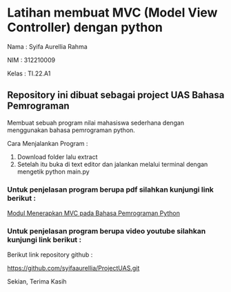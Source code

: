 # Latihan membuat MVC (Model View Controller) dengan python

Nama : Syifa Aurellia Rahma

NIM : 312210009

Kelas : TI.22.A1


## Repository ini dibuat sebagai project UAS Bahasa Pemrograman

Membuat sebuah program nilai mahasiswa sederhana dengan menggunakan bahasa pemrograman python.

Cara Menjalankan Program :

1. Download folder lalu extract
2. Setelah itu buka di text editor dan jalankan melalui terminal dengan mengetik python main.py

### Untuk penjelasan program berupa pdf silahkan kunjungi link berikut :

[Modul Menerapkan MVC pada Bahasa Pemrograman Python](https://drive.google.com/file/d/1LAaF0gbMjVrvAIqbsOkV3Hi6R7vi_irV/view?usp=drivesdk)

### Untuk penjelasan program berupa video youtube silahkan kunjungi link berikut :


Berikut link repository github :

https://github.com/syifaaurellia/ProjectUAS.git

Sekian, Terima Kasih
